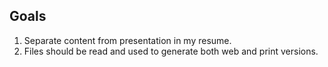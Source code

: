 ## Goals
1. Separate content from presentation in my resume.
2. Files should be read and used to generate both web and print versions.
